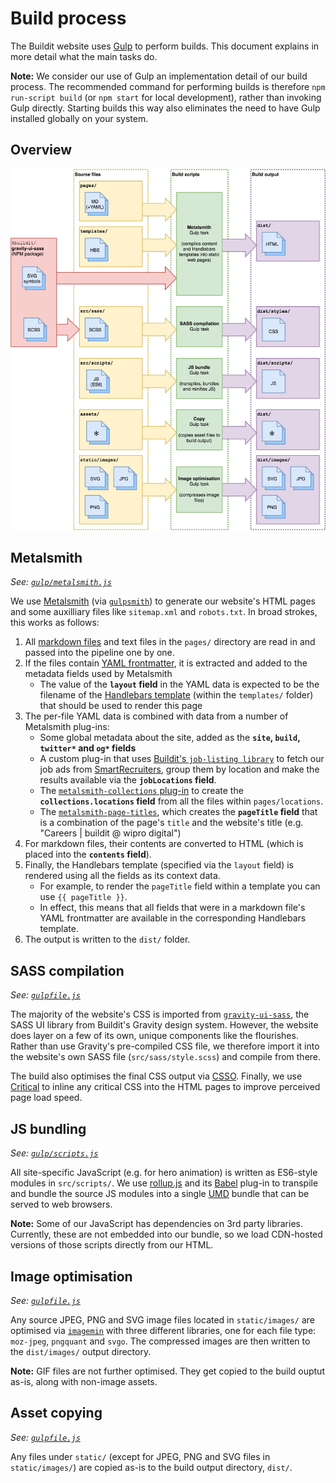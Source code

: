# Build process

The Buildit website uses [Gulp](https://gulpjs.com/) to perform builds. This document explains in more detail what the main tasks do.

**Note:** We consider our use of Gulp an implementation detail of our build process. The recommended command for performing builds is therefore `npm run-script build` (or `npm start` for local development), rather than invoking Gulp directly. Starting builds this way also eliminates the need to have Gulp installed globally on your system.

## Overview
![Block diagram showing the main build scripts, what source files the consume and what output they produce](./website-build-overview.png)

## Metalsmith
_See: [`gulp/metalsmith.js`](../gulp/metalsmith.js)_

We use [Metalsmith](http://www.metalsmith.io/) (via [`gulpsmith`](https://github.com/pjeby/gulpsmith)) to generate our website's HTML pages and some auxilliary files like `sitemap.xml` and `robots.txt`. In broad strokes, this works as follows:

1. All [markdown files](https://daringfireball.net/projects/markdown/syntax) and text files in the `pages/` directory are read in and passed into the pipeline one by one.
1. If the files contain [YAML frontmatter](https://www.npmjs.com/package/front-matter), it is extracted and added to the metadata fields used by Metalsmith
    * The value of the **`layout` field** in the YAML data is expected to be the filename of the [Handlebars template](https://handlebarsjs.com/) (within the `templates/` folder) that should be used to render this page
1. The per-file YAML data is combined with data from a number of Metalsmith plug-ins:
    * Some global metadata about the site, added as the **`site`, `build`, `twitter*` and `og*` fields**
    * A custom plug-in that uses [Buildit's `job-listing library`](https://github.com/buildit/job-listings) to fetch our job ads from [SmartRecruiters](https://www.smartrecruiters.com/), group them by location and make the results available via the **`jobLocations` field**.
    * The [`metalsmith-collections` plug-in](https://github.com/segmentio/metalsmith-collections) to create the **`collections.locations` field** from all the files within `pages/locations`.
    * The [`metalsmith-page-titles`](https://github.com/hellatan/metalsmith-page-titles), which creates the **`pageTitle` field** that is a combination of the page's `title` and the website's title (e.g. "Careers | buildit @ wipro digital")
1. For markdown files, their contents are converted to HTML (which is placed into the **`contents` field**).
1. Finally, the Handlebars template (specified via the `layout` field) is rendered using all the fields as its context data.
    * For example, to render the `pageTitle` field within a template you can use `{{ pageTitle }}`.
    * In effect, this means that all fields that were in a markdown file's YAML frontmatter are available in the corresponding Handlebars template.
1. The output is written to the `dist/` folder.
  

## SASS compilation
_See: [`gulpfile.js`](../gulpfile.js)_

The majority of the website's CSS is imported from [`gravity-ui-sass`](https://github.com/buildit/gravity-ui-sass), the SASS UI library from Buildit's Gravity design system. However, the website does layer on a few of its own, unique components like the flourishes. Rather than use Gravity's pre-compiled CSS file, we therefore import it into the website's own SASS file (`src/sass/style.scss`) and compile from there.

The build also optimises the final CSS output via [CSSO](https://github.com/css/csso). Finally, we use [Critical](https://www.npmjs.com/package/critical) to inline any critical CSS into the HTML pages to improve perceived page load speed.


## JS bundling
_See: [`gulp/scripts.js`](../gulp/scripts.js)_

All site-specific JavaScript (e.g. for hero animation) is written as ES6-style modules in `src/scripts/`. We use [rollup.js](https://rollupjs.org/guide/en) and its [Babel](https://babeljs.io/) plug-in to transpile and bundle the source JS modules into a single [UMD](https://github.com/umdjs/umd) bundle that can be served to web browsers.

**Note:** Some of our JavaScript has dependencies on 3rd party libraries. Currently, these are not embedded into our bundle, so we load CDN-hosted versions of those scripts directly from our HTML.


## Image optimisation
_See: [`gulpfile.js`](../gulpfile.js)_

Any source JPEG, PNG and SVG image files located in `static/images/` are optimised via [`imagemin`](https://github.com/imagemin/imagemin) with three different libraries, one for each file type: `moz-jpeg`, `pngquant` and `svgo`. The compressed images are then written to the `dist/images/` output directory.

**Note:** GIF files are not further optimised. They get copied to the build ouptut as-is, along with non-image assets.


## Asset copying
_See: [`gulpfile.js`](../gulpfile.js)_

Any files under `static/` (except for JPEG, PNG and SVG files in `static/images/`) are copied as-is to the build output directory, `dist/`.
